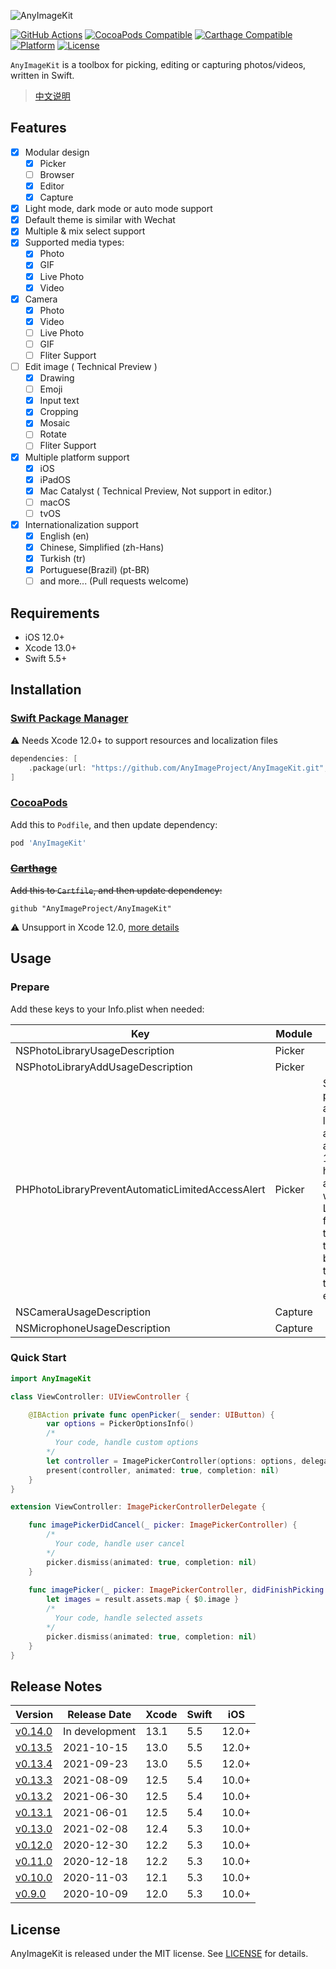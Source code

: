 ![AnyImageKit](https://github.com/AnyImageProject/AnyImageProject.github.io/raw/master/Resources/TitleMap@2x.png)

[![GitHub Actions](https://github.com/AnyImageProject/AnyImageKit/workflows/build/badge.svg?branch=master)](https://github.com/AnyImageProject/AnyImageKit/actions?query=workflow%3Abuild)
[![CocoaPods Compatible](https://img.shields.io/cocoapods/v/AnyImageKit.svg)](https://cocoapods.org/pods/AnyImageKit)
[![Carthage Compatible](https://img.shields.io/badge/Carthage-compatible-4BC51D.svg?style=flat)](https://github.com/Carthage/Carthage)
[![Platform](https://img.shields.io/cocoapods/p/AnyImageKit.svg?style=flat)](./)
[![License](https://img.shields.io/cocoapods/l/AnyImageKit.svg?style=flat)](https://raw.githubusercontent.com/AnyImageProject/AnyImageKit/master/LICENSE)

`AnyImageKit` is a toolbox for picking, editing or capturing photos/videos, written in Swift. 

> [中文说明](./Documentation/README_CN.md)

## Features

- [x] Modular design
    - [x] Picker
    - [ ] Browser
    - [x] Editor
    - [x] Capture
- [x] Light mode, dark mode or auto mode support
- [x] Default theme is similar with Wechat 
- [x] Multiple & mix select support
- [x] Supported media types:
    - [x] Photo
    - [x] GIF
    - [x] Live Photo
    - [x] Video
- [x] Camera
    - [x] Photo
    - [x] Video
    - [ ] Live Photo
    - [ ] GIF
    - [ ] Fliter Support
- [ ] Edit image ( Technical Preview )
    - [x] Drawing
    - [ ] Emoji
    - [x] Input text
    - [x] Cropping
    - [x] Mosaic
    - [ ] Rotate
    - [ ] Fliter Support
- [x] Multiple platform support
    - [x] iOS
    - [x] iPadOS
    - [x] Mac Catalyst ( Technical Preview, Not support in editor.)
    - [ ] macOS
    - [ ] tvOS
- [x] Internationalization support
    - [x] English (en)
    - [x] Chinese, Simplified (zh-Hans)
    - [x] Turkish (tr)
    - [x] Portuguese(Brazil) (pt-BR)
    - [ ] and more... (Pull requests welcome)

## Requirements

- iOS 12.0+
- Xcode 13.0+
- Swift 5.5+

## Installation

### [Swift Package Manager](https://swift.org/package-manager/)

⚠️ Needs Xcode 12.0+ to support resources and localization files

```swift
dependencies: [
    .package(url: "https://github.com/AnyImageProject/AnyImageKit.git", .upToNextMajor(from: "0.13.0"))
]
```

### [CocoaPods](https://guides.cocoapods.org/using/using-cocoapods.html)

Add this to `Podfile`, and then update dependency:

```ruby
pod 'AnyImageKit'
```

### ~~[Carthage](https://github.com/Carthage/Carthage)~~

~~Add this to `Cartfile`, and then update dependency:~~

```ogdl
github "AnyImageProject/AnyImageKit"
```

⚠️ Unsupport in Xcode 12.0, [more details](https://github.com/Carthage/Carthage/issues/3019)

## Usage

### Prepare

Add these keys to your Info.plist when needed:

| Key | Module | Info |
| ----- | ----  | ---- |
| NSPhotoLibraryUsageDescription | Picker |  |
| NSPhotoLibraryAddUsageDescription | Picker |  |
| PHPhotoLibraryPreventAutomaticLimitedAccessAlert | Picker | Set `YES` to prevent automatic limited access alert in iOS 14+ (Picker has been adapted with Limited features that can be triggered by the user to enhance the user experience) |
| NSCameraUsageDescription | Capture |  |
| NSMicrophoneUsageDescription | Capture |  |

### Quick Start

```swift
import AnyImageKit

class ViewController: UIViewController {

    @IBAction private func openPicker(_ sender: UIButton) {
        var options = PickerOptionsInfo()
        /*
          Your code, handle custom options
        */
        let controller = ImagePickerController(options: options, delegate: self)
        present(controller, animated: true, completion: nil)
    }
}

extension ViewController: ImagePickerControllerDelegate {

    func imagePickerDidCancel(_ picker: ImagePickerController) {
        /*
          Your code, handle user cancel
        */
        picker.dismiss(animated: true, completion: nil)
    }
    
    func imagePicker(_ picker: ImagePickerController, didFinishPicking result: PickerResult) {
        let images = result.assets.map { $0.image }
        /*
          Your code, handle selected assets
        */
        picker.dismiss(animated: true, completion: nil)
    }
}
```

## Release Notes

| Version | Release Date | Xcode | Swift | iOS |
| ---- | ----  | ---- | ---- | ---- |
| [v0.14.0](https://github.com/AnyImageProject/AnyImageKit/blob/master/Documentation/RELEASE_NOTE.md#0135) | In development | 13.1 | 5.5 | 12.0+ |
| [v0.13.5](https://github.com/AnyImageProject/AnyImageKit/blob/master/Documentation/RELEASE_NOTE.md#0135) | 2021-10-15 | 13.0 | 5.5 | 12.0+ |
| [v0.13.4](https://github.com/AnyImageProject/AnyImageKit/blob/master/Documentation/RELEASE_NOTE.md#0134) | 2021-09-23 | 13.0 | 5.5 | 12.0+ |
| [v0.13.3](https://github.com/AnyImageProject/AnyImageKit/blob/master/Documentation/RELEASE_NOTE.md#0133) | 2021-08-09 | 12.5 | 5.4 | 10.0+ |
| [v0.13.2](https://github.com/AnyImageProject/AnyImageKit/blob/master/Documentation/RELEASE_NOTE.md#0132) | 2021-06-30 | 12.5 | 5.4 | 10.0+ |
| [v0.13.1](https://github.com/AnyImageProject/AnyImageKit/blob/master/Documentation/RELEASE_NOTE.md#0131) | 2021-06-01 | 12.5 | 5.4 | 10.0+ |
| [v0.13.0](https://github.com/AnyImageProject/AnyImageKit/blob/master/Documentation/RELEASE_NOTE.md#0130) | 2021-02-08 | 12.4 | 5.3 | 10.0+ |
| [v0.12.0](https://github.com/AnyImageProject/AnyImageKit/blob/master/Documentation/RELEASE_NOTE.md#0120) | 2020-12-30 | 12.2 | 5.3 | 10.0+ |
| [v0.11.0](https://github.com/AnyImageProject/AnyImageKit/blob/master/Documentation/RELEASE_NOTE.md#0110) | 2020-12-18 | 12.2 | 5.3 | 10.0+ |
| [v0.10.0](https://github.com/AnyImageProject/AnyImageKit/blob/master/Documentation/RELEASE_NOTE.md#0100) | 2020-11-03 | 12.1 | 5.3 | 10.0+ |
| [v0.9.0](https://github.com/AnyImageProject/AnyImageKit/blob/master/Documentation/RELEASE_NOTE.md#090) | 2020-10-09 | 12.0 | 5.3 | 10.0+ |

## License

AnyImageKit is released under the MIT license. See [LICENSE](./LICENSE) for details.
